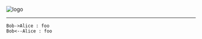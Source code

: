 <a id="top"></a>
![logo](http://TIOF.Click/PLDWikiHeader)
***


```uml
Bob->Alice : foo
Bob<--Alice : foo
```
	
<!--stackedit_data:
eyJoaXN0b3J5IjpbMTg5MzI4NTYzOCw5MzY0MjM3MzMsLTE0OD
U5NTA4NDMsMjA0MDI5NzYyMl19
-->